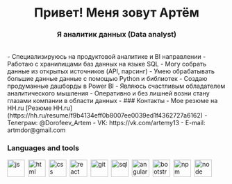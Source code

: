 <div id="header" align="center">
	<h1>Привет! Меня зовут Артём</h1>
	<h3>Я аналитик данных (Data analyst)</h3>
</div>
</br>
- Специализируюсь на продуктовой аналитике и BI направлении
- Работаю с хранилищами баз данных на языке SQL
- Могу собрать данные из открытых источников (API, парсинг)
- Умею обрабатывать большие данные данные с помощью Python и библиотек
- Создаю продуманные дашборды в Power BI
- Являюсь счастливым обладателем аналитического мышления
- Оперативно и без лишней возни стану глазами компании в области данных 
- 
### Контакты
- Мое резюме на HH.ru [Резюме HH.ru](https://hh.ru/resume/f9b4134eff0b8007ee0039ed1f4362727a6162)
- Телеграм: @Dorofeev_Artem
- VK: https://vk.com/artemy13
- E-mail: artmdor@gmail.com

### Languages and tools
<img src="https://cdn.jsdelivr.net/gh/devicons/devicon/icons/javascript/javascript-original.svg" title="js" width="40" height="40"/>&nbsp;
<img src="https://cdn.jsdelivr.net/gh/devicons/devicon/icons/html5/html5-original.svg" title="html" width="40" height="40"/>&nbsp;
<img src="https://cdn.jsdelivr.net/gh/devicons/devicon/icons/css3/css3-original.svg" title="css" width="40" height="40"/>&nbsp;
<img src="https://cdn.jsdelivr.net/gh/devicons/devicon/icons/react/react-original.svg" title="react" width="40" height="40"/>&nbsp;
<img src="https://cdn.jsdelivr.net/gh/devicons/devicon/icons/git/git-plain.svg" title="git" width="40" height="40"/>&nbsp;
<img src="https://cdn.jsdelivr.net/gh/devicons/devicon/icons/postgresql/postgresql-original.svg" title="sql" width="40" height="40"/>&nbsp;
<img src="https://cdn.jsdelivr.net/gh/devicons/devicon/icons/angularjs/angularjs-original.svg" title="angular" width="40" height="40"/>&nbsp;
<img src="https://cdn.jsdelivr.net/gh/devicons/devicon/icons/bootstrap/bootstrap-plain.svg" title="bootstrap" width="40" height="40"/>&nbsp;
<img src="https://cdn.jsdelivr.net/gh/devicons/devicon/icons/npm/npm-original-wordmark.svg" title="npm" width="40" height="40"/>&nbsp;
<img src="https://cdn.jsdelivr.net/gh/devicons/devicon/icons/nodejs/nodejs-original.svg" title="node" width="40" height="40"/>&nbsp;

